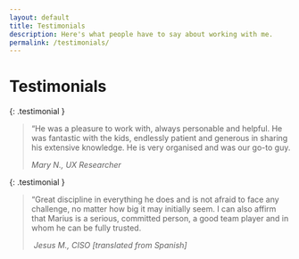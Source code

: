 ```yaml
---
layout: default
title: Testimonials
description: Here's what people have to say about working with me.
permalink: /testimonials/
---
```


# Testimonials



{: .testimonial }

>  “He was a pleasure to work with, always personable and helpful. He was fantastic with the kids, endlessly patient and generous in sharing his extensive knowledge. He is very organised and was our go-to guy.
>
>  _Mary N., UX Researcher_



{: .testimonial }

> “Great discipline in everything he does and is not afraid to face any challenge, no matter how big it may initially seem. I can also affirm that Marius is a serious, committed person, a good team player and in whom he can be fully trusted.
>
>  _Jesus M., CISO [translated from Spanish]_
